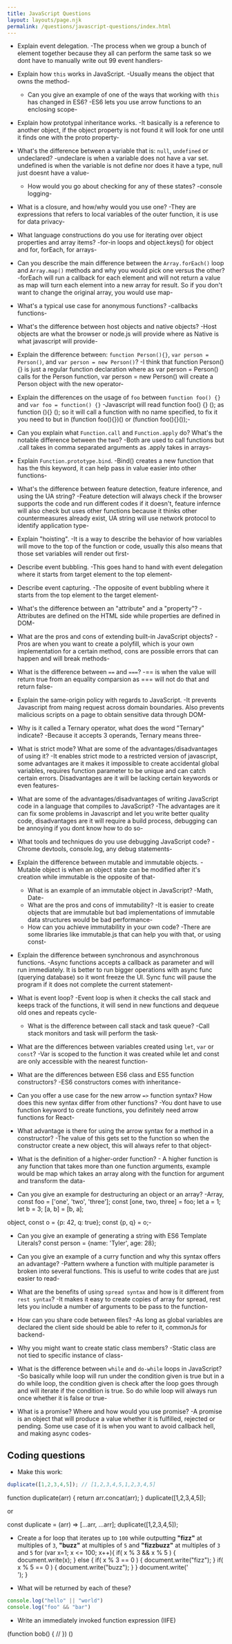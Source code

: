 ```yaml
---
title: JavaScript Questions
layout: layouts/page.njk
permalink: /questions/javascript-questions/index.html
---
```


* Explain event delegation. -The process when we group a bunch of element together because they all can perform the same task so we dont have to manually write out 99 event handlers-

* Explain how `this` works in JavaScript. -Usually means the object that owns the method-
  * Can you give an example of one of the ways that working with `this` has changed in ES6? -ES6 lets you use arrow functions to an enclosing scope-

* Explain how prototypal inheritance works. -It basically is a reference to another object, if the object property is not found it will look for one until it finds one with the proto property-

* What's the difference between a variable that is: `null`, `undefined` or undeclared? -undeclare is when a variable does not have a var set. undefined is when the variable is not define nor does it have a type, null just doesnt have a value-
  * How would you go about checking for any of these states? -console logging-

* What is a closure, and how/why would you use one? -They are expressions that refers to local variables of the outer function, it is use for data privacy-

* What language constructions do you use for iterating over object properties and array items? -for-in loops and object.keys() for object and for, forEach, for arrays-

* Can you describe the main difference between the `Array.forEach()` loop and `Array.map()` methods and why you would pick one versus the other? -forEach will run a callback for each element and will not return a value as map will turn each element into a new array for result. So if you don't want to change the original array, you would use map-

* What's a typical use case for anonymous functions? -callbacks functions-

* What's the difference between host objects and native objects? -Host objects are what the browser or node.js will provide where as Native is what javascript will provide-

* Explain the difference between: `function Person(){}`, `var person = Person()`, and `var person = new Person()`? -I think that function Person(){} is just a regular function declaration where as var person = Person() calls for the Person function, var person = new Person() will create a Person object with the new operator-

* Explain the differences on the usage of `foo` between `function foo() {}` and `var foo = function() {}` -Javascript will read function foo() {} (); as function (){} (); so it will call a function with no name specified, to fix it you need to but in (function foo(){})() or (function foo(){}());-

* Can you explain what `Function.call` and `Function.apply` do? What's the notable difference between the two? -Both are used to call functions but .call takes in comma separated arguments as .apply takes in arrays-

* Explain `Function.prototype.bind`. -Bind() creates a new function that has the this keyword, it can help pass in value easier into other functions-

* What's the difference between feature detection, feature inference, and using the UA string? -Feature detection will always check if the browser supports the code and run different codes if it doesn't, feature infernce will also check but uses other functions because it thinks other countermeasures already exist, UA string will use network protocol to identify application type-

* Explain "hoisting". -It is a way to describe the behavior of how variables will move to the top of the function or code, usually this also means that those set variables will render out first-

* Describe event bubbling. -This goes hand to hand with event delegation where it starts from target element to the top element-

* Describe event capturing. -The opposite of event bubbling where it starts from the top element to the target element-

* What's the difference between an "attribute" and a "property"? -Attributes are defined on the HTML side while properties are defined in DOM-

* What are the pros and cons of extending built-in JavaScript objects? -Pros are when you want to create a polyfill, which is your own implementation for a certain method, cons are possible errors that can happen and will break methods-

* What is the difference between `==` and `===`? -== is when the value will return true from an equality comparsion as === will not do that and return false-

* Explain the same-origin policy with regards to JavaScript. -It prevents Javascript from maing request across domain boundaries. Also prevents malicious scripts on a page to obtain sensitive data through DOM-

* Why is it called a Ternary operator, what does the word "Ternary" indicate? -Because it accepts 3 operands, Ternary means three-

* What is strict mode? What are some of the advantages/disadvantages of using it? -It enables strict mode to a restricted version of javascript, some advantages are it makes it impossible to create accidental global variables, requires function parameter to be unique and can catch certain errors. Disadvantages are it will be lacking certain keywords or even features-

* What are some of the advantages/disadvantages of writing JavaScript code in a language that compiles to JavaScript? -The advantages are it can fix some problems in Javascript and let you write better quality code, disadvantages are it will require a build process, debugging can be annoying if you dont know how to do so-

* What tools and techniques do you use debugging JavaScript code? -Chrome devtools, console.log, any debug statements-

* Explain the difference between mutable and immutable objects. -Mutable object is when an object state can be modified after it's creation while immutable is the opposite of that-
  * What is an example of an immutable object in JavaScript? -Math, Date-
  * What are the pros and cons of immutability? -It is easier to create objects that are immutable but bad implementations of immutable data structures would be bad performance-
  * How can you achieve immutability in your own code? -There are some libraries like immutable.js that can help you with that, or using const-

* Explain the difference between synchronous and asynchronous functions. -Async functions accepts a callback as parameter and will run immediately. It is better to run bigger operations with async func (querying database) so it wont freeze the UI. Sync func will pause the program if it does not complete the current statement-

* What is event loop? -Event loop is when it checks the call stack and keeps track of the functions, it will send in new functions and dequeue old ones and repeats cycle-
  * What is the difference between call stack and task queue? -Call stack monitors and task will perform the task-

* What are the differences between variables created using `let`, `var` or `const`? -Var is scoped to the function it was created while let and const are only accessible with the nearest function-

* What are the differences between ES6 class and ES5 function constructors? -ES6 constructors comes with inheritance-

* Can you offer a use case for the new arrow `=>` function syntax? How does this new syntax differ from other functions? -You dont have to use function keyword to create functions, you definitely need arrow functions for React-

* What advantage is there for using the arrow syntax for a method in a constructor? -The value of this gets set to the function so when the constructor create a new object, this will always refer to that object-

* What is the definition of a higher-order function? - A higher function is any function that takes more than one function arguments, example would be map which takes an array along with the function for argument and transform the data-

* Can you give an example for destructuring an object or an array? -Array, 
const foo = ['one', 'two', 'three']; 
const [one, two, three] = foo; 
let a = 1;
let b = 3;
[a, b] = [b, a];

object, 
const o = {p: 42, q: true};
const {p, q} = o;-


* Can you give an example of generating a string with ES6 Template Literals? const person = {name: 'Tyler', age: 28};

* Can you give an example of a curry function and why this syntax offers an advantage? -Pattern wwhere a function with multiple parameter is broken into several functions. This is useful to write codes that are just easier to read-
  
* What are the benefits of using `spread syntax` and how is it different from `rest syntax`? -It makes it easy to create copies of array for spread, rest lets you include a number of arguments to be pass to the function-

* How can you share code between files? -As long as global variables are declared the client side should be able to refer to it, commonJs for backend-

* Why you might want to create static class members? -Static class are not tied to specific instance of class-

* What is the difference between `while` and `do-while` loops in JavaScript? -So basically while loop will run under the condition given is true but in a do while loop, the condition given is check after the loop goes through and will iterate if the condition is true. So do while loop will always run once whether it is false or true-

* What is a promise? Where and how would you use promise? -A promise is an object that will produce a value whether it is fulfilled, rejected or pending. Some use case of it is when you want to avoid callback hell, and making async codes-


## Coding questions
* Make this work:
```javascript
duplicate([1,2,3,4,5]); // [1,2,3,4,5,1,2,3,4,5]
```

function duplicate(arr) {
  return arr.concat(arr);
}
duplicate([1,2,3,4,5]);

or 

const duplicate = (arr) => [...arr, ...arr];
duplicate([1,2,3,4,5]);

* Create a for loop that iterates up to `100` while outputting **"fizz"** at multiples of `3`, **"buzz"** at multiples of `5` and **"fizzbuzz"** at multiples of `3` and `5`
for (var x=1; x <= 100; x++){
    if( x % 3 && x % 5 ) {
        document.write(x);
    } else {
        if( x % 3 == 0 ) {
            document.write("fizz");
        }
        if( x % 5 == 0 ) {
            document.write("buzz");
        }
    }
    document.write('<br>'); 
}​

* What will be returned by each of these?
```javascript
console.log("hello" || "world") 
console.log("foo" && "bar")
```

* Write an immediately invoked function expression (IIFE)

(function bob() {
  //
}) ()
